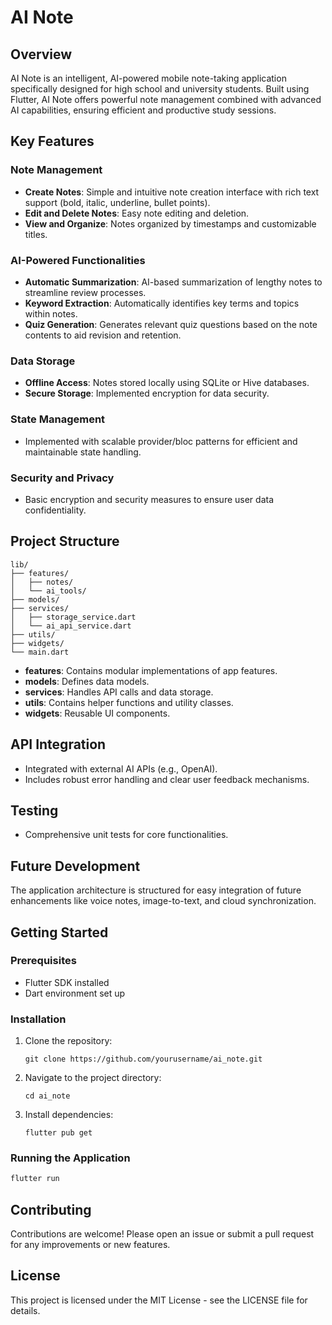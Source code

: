 # AI Note

## Overview

AI Note is an intelligent, AI-powered mobile note-taking application specifically designed for high school and university students. Built using Flutter, AI Note offers powerful note management combined with advanced AI capabilities, ensuring efficient and productive study sessions.

## Key Features

### Note Management

* **Create Notes**: Simple and intuitive note creation interface with rich text support (bold, italic, underline, bullet points).
* **Edit and Delete Notes**: Easy note editing and deletion.
* **View and Organize**: Notes organized by timestamps and customizable titles.

### AI-Powered Functionalities

* **Automatic Summarization**: AI-based summarization of lengthy notes to streamline review processes.
* **Keyword Extraction**: Automatically identifies key terms and topics within notes.
* **Quiz Generation**: Generates relevant quiz questions based on the note contents to aid revision and retention.

### Data Storage

* **Offline Access**: Notes stored locally using SQLite or Hive databases.
* **Secure Storage**: Implemented encryption for data security.

### State Management

* Implemented with scalable provider/bloc patterns for efficient and maintainable state handling.

### Security and Privacy

* Basic encryption and security measures to ensure user data confidentiality.

## Project Structure

```
lib/
├── features/
│   ├── notes/
│   └── ai_tools/
├── models/
├── services/
│   ├── storage_service.dart
│   └── ai_api_service.dart
├── utils/
├── widgets/
└── main.dart
```

* **features**: Contains modular implementations of app features.
* **models**: Defines data models.
* **services**: Handles API calls and data storage.
* **utils**: Contains helper functions and utility classes.
* **widgets**: Reusable UI components.

## API Integration

* Integrated with external AI APIs (e.g., OpenAI).
* Includes robust error handling and clear user feedback mechanisms.

## Testing

* Comprehensive unit tests for core functionalities.

## Future Development

The application architecture is structured for easy integration of future enhancements like voice notes, image-to-text, and cloud synchronization.

## Getting Started

### Prerequisites

* Flutter SDK installed
* Dart environment set up

### Installation

1. Clone the repository:

   ```
   git clone https://github.com/yourusername/ai_note.git
   ```

2. Navigate to the project directory:

   ```
   cd ai_note
   ```

3. Install dependencies:

   ```
   flutter pub get
   ```

### Running the Application

```sh
flutter run
```

## Contributing

Contributions are welcome! Please open an issue or submit a pull request for any improvements or new features.

## License

This project is licensed under the MIT License - see the LICENSE file for details.
